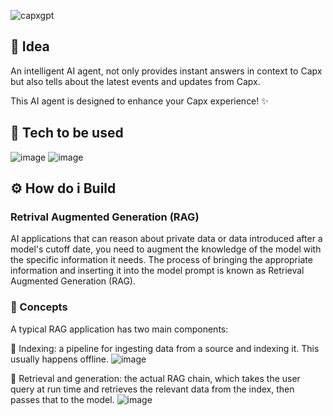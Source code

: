![capxgpt](https://github.com/user-attachments/assets/2157fb21-79ff-4fb5-b390-2a7176f7d703)


## 🧠 Idea

An intelligent AI agent, not only provides instant answers in context to Capx but also tells about the latest events and updates from Capx.

This AI agent is designed to enhance your Capx experience! ✨


## 🤖 Tech to be used
![image](https://github.com/user-attachments/assets/e5471e68-eec7-48bd-b411-b80a34485019) ![image](https://github.com/user-attachments/assets/a3f10d55-9674-49ee-be81-617c667e75c1)

## ⚙️ How do i Build 
### Retrival Augmented Generation (RAG) 

AI applications that can reason about private data or data introduced after a model's cutoff date, you need to augment the knowledge of the model with the specific information it needs. The process of bringing the appropriate information and inserting it into the model prompt is known as Retrieval Augmented Generation (RAG).


### 📜 Concepts

A typical RAG application has two main components:

📌 Indexing: a pipeline for ingesting data from a source and indexing it. This usually happens offline.
![image](https://github.com/user-attachments/assets/8c41fd26-7840-4fc9-8765-b0cb8e6542a2)

📌 Retrieval and generation: the actual RAG chain, which takes the user query at run time and retrieves the relevant data from the index, then passes that to the model.
![image](https://github.com/user-attachments/assets/2f1041e2-9f65-46be-8916-caab572d2005)





